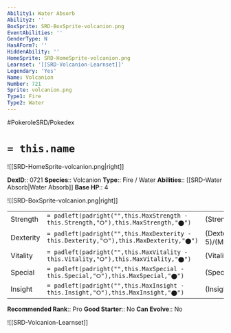 ```yaml
---
Ability1: Water Absorb
Ability2: ''
BoxSprite: SRD-BoxSprite-volcanion.png
EventAbilities: ''
GenderType: N
HasAForm?: ''
HiddenAbility: ''
HomeSprite: SRD-HomeSprite-volcanion.png
Learnset: '[[SRD-Volcanion-Learnset]]'
Legendary: 'Yes'
Name: Volcanion
Number: 721
Sprite: volcanion.png
Type1: Fire
Type2: Water
---
```


#PokeroleSRD/Pokedex

# `= this.name`

![[SRD-HomeSprite-volcanion.png|right]]

**DexID**:: 0721
**Species**:: Volcanion
**Type**:: Fire / Water
**Abilities**:: [[SRD-Water Absorb|Water Absorb]]
**Base HP**:: 4

![[SRD-BoxSprite-volcanion.png|right]]

|           |                                                                                        |                                          |
| --------- | -------------------------------------------------------------------------------------- | ---------------------------------------- |
| Strength  | `= padleft(padright("",this.MaxStrength - this.Strength,"⭘"),this.MaxStrength,"⬤")`    | (Strength::6)/(MaxStrength::6)   |
| Dexterity | `= padleft(padright("",this.MaxDexterity - this.Dexterity,"⭘"),this.MaxDexterity,"⬤")` | (Dexterity:: 5)/(MaxDexterity::5) |
| Vitality  | `= padleft(padright("",this.MaxVitality - this.Vitality,"⭘"),this.MaxVitality,"⬤")`    | (Vitality::7)/(MaxVitality::7)   |
| Special   | `= padleft(padright("",this.MaxSpecial - this.Special,"⭘"),this.MaxSpecial,"⬤")`       | (Special::7)/(MaxSpecial::7)     |
| Insight   | `= padleft(padright("",this.MaxInsight - this.Insight,"⭘"),this.MaxInsight,"⬤")`       | (Insight::5)/(MaxInsight::5)     |

**Recommended Rank**:: Pro
**Good Starter**:: No
**Can Evolve**:: No

![[SRD-Volcanion-Learnset]]